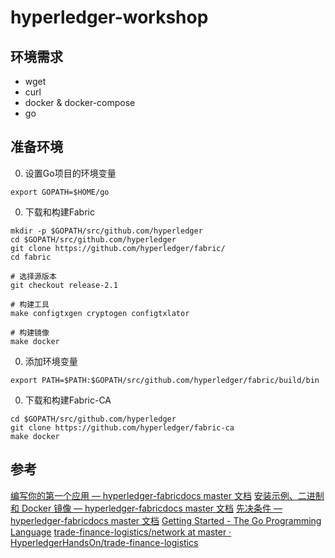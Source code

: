 # hyperledger-workshop

## 环境需求

- wget
- curl
- docker & docker-compose
- go

## 准备环境

0. 设置Go项目的环境变量
  ```
  export GOPATH=$HOME/go
  ```
0. 下载和构建Fabric
  ```
  mkdir -p $GOPATH/src/github.com/hyperledger
  cd $GOPATH/src/github.com/hyperledger
  git clone https://github.com/hyperledger/fabric/
  cd fabric

  # 选择源版本
  git checkout release-2.1

  # 构建工具
  make configtxgen cryptogen configtxlator

  # 构建镜像
  make docker
  ```
0. 添加环境变量
  ```
  export PATH=$PATH:$GOPATH/src/github.com/hyperledger/fabric/build/bin
  ```
0. 下载和构建Fabric-CA
  ```
  cd $GOPATH/src/github.com/hyperledger
  git clone https://github.com/hyperledger/fabric-ca
  make docker
  ```

## 参考

[编写你的第一个应用 — hyperledger-fabricdocs master 文档](https://hyperledger-fabric.readthedocs.io/zh_CN/latest/write_first_app.html)
[安装示例、二进制和 Docker 镜像 — hyperledger-fabricdocs master 文档](https://hyperledger-fabric.readthedocs.io/zh_CN/latest/install.html)
[先决条件 — hyperledger-fabricdocs master 文档](https://hyperledger-fabric.readthedocs.io/zh_CN/latest/prereqs.html)
[Getting Started - The Go Programming Language](https://golang.org/doc/install)
[trade-finance-logistics/network at master · HyperledgerHandsOn/trade-finance-logistics](https://github.com/HyperledgerHandsOn/trade-finance-logistics/tree/master/network#prerequisites-to-configure-and-launch-the-network)
